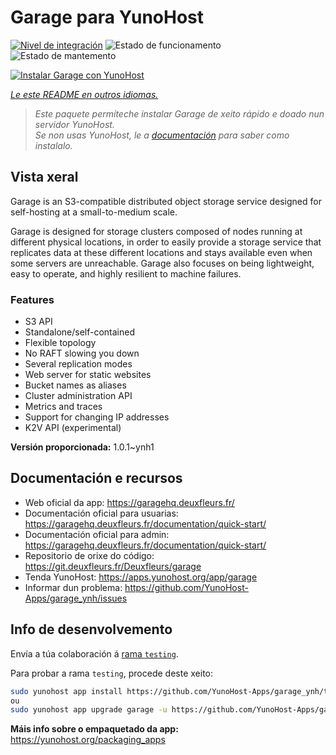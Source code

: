 <!--
NOTA: Este README foi creado automáticamente por <https://github.com/YunoHost/apps/tree/master/tools/readme_generator>
NON debe editarse manualmente.
-->

# Garage para YunoHost

[![Nivel de integración](https://apps.yunohost.org/badge/integration/garage)](https://ci-apps.yunohost.org/ci/apps/garage/)
![Estado de funcionamento](https://apps.yunohost.org/badge/state/garage)
![Estado de mantemento](https://apps.yunohost.org/badge/maintained/garage)

[![Instalar Garage con YunoHost](https://install-app.yunohost.org/install-with-yunohost.svg)](https://install-app.yunohost.org/?app=garage)

*[Le este README en outros idiomas.](./ALL_README.md)*

> *Este paquete permíteche instalar Garage de xeito rápido e doado nun servidor YunoHost.*  
> *Se non usas YunoHost, le a [documentación](https://yunohost.org/install) para saber como instalalo.*

## Vista xeral

Garage is an S3-compatible distributed object storage service designed for self-hosting at a small-to-medium scale.

Garage is designed for storage clusters composed of nodes running at different physical locations, in order to easily provide a storage service that replicates data at these different locations and stays available even when some servers are unreachable. Garage also focuses on being lightweight, easy to operate, and highly resilient to machine failures.

### Features

- S3 API
- Standalone/self-contained
- Flexible topology
- No RAFT slowing you down
- Several replication modes
- Web server for static websites
- Bucket names as aliases
- Cluster administration API
- Metrics and traces
- Support for changing IP addresses
- K2V API (experimental)


**Versión proporcionada:** 1.0.1~ynh1
## Documentación e recursos

- Web oficial da app: <https://garagehq.deuxfleurs.fr/>
- Documentación oficial para usuarias: <https://garagehq.deuxfleurs.fr/documentation/quick-start/>
- Documentación oficial para admin: <https://garagehq.deuxfleurs.fr/documentation/quick-start/>
- Repositorio de orixe do código: <https://git.deuxfleurs.fr/Deuxfleurs/garage>
- Tenda YunoHost: <https://apps.yunohost.org/app/garage>
- Informar dun problema: <https://github.com/YunoHost-Apps/garage_ynh/issues>

## Info de desenvolvemento

Envía a túa colaboración á [rama `testing`](https://github.com/YunoHost-Apps/garage_ynh/tree/testing).

Para probar a rama `testing`, procede deste xeito:

```bash
sudo yunohost app install https://github.com/YunoHost-Apps/garage_ynh/tree/testing --debug
ou
sudo yunohost app upgrade garage -u https://github.com/YunoHost-Apps/garage_ynh/tree/testing --debug
```

**Máis info sobre o empaquetado da app:** <https://yunohost.org/packaging_apps>
